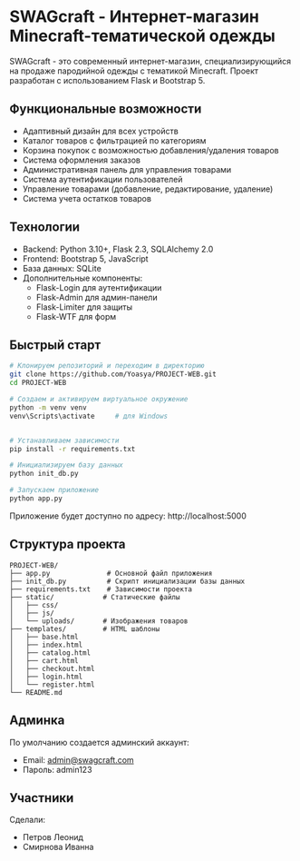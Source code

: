 # SWAGcraft - Интернет-магазин Minecraft-тематической одежды

SWAGcraft - это современный интернет-магазин, специализирующийся на продаже пародийной одежды с тематикой Minecraft. Проект разработан с использованием Flask и Bootstrap 5.

## Функциональные возможности

- Адаптивный дизайн для всех устройств
- Каталог товаров с фильтрацией по категориям
- Корзина покупок с возможностью добавления/удаления товаров
- Система оформления заказов
- Административная панель для управления товарами
- Система аутентификации пользователей
- Управление товарами (добавление, редактирование, удаление)
- Система учета остатков товаров

## Технологии

- Backend: Python 3.10+, Flask 2.3, SQLAlchemy 2.0
- Frontend: Bootstrap 5, JavaScript
- База данных: SQLite
- Дополнительные компоненты:
  - Flask-Login для аутентификации
  - Flask-Admin для админ-панели
  - Flask-Limiter для защиты
  - Flask-WTF для форм

## Быстрый старт

```bash
# Клонируем репозиторий и переходим в директорию
git clone https://github.com/Yoasya/PROJECT-WEB.git
cd PROJECT-WEB

# Создаем и активируем виртуальное окружение
python -m venv venv
venv\Scripts\activate     # для Windows


# Устанавливаем зависимости
pip install -r requirements.txt

# Инициализируем базу данных
python init_db.py

# Запускаем приложение
python app.py
```

Приложение будет доступно по адресу: http://localhost:5000

## Структура проекта

```
PROJECT-WEB/
├── app.py              # Основной файл приложения
├── init_db.py          # Скрипт инициализации базы данных
├── requirements.txt    # Зависимости проекта
├── static/            # Статические файлы
│   ├── css/
│   ├── js/
│   └── uploads/       # Изображения товаров
├── templates/         # HTML шаблоны
│   ├── base.html
│   ├── index.html
│   ├── catalog.html
│   ├── cart.html
│   ├── checkout.html
│   ├── login.html
│   └── register.html
└── README.md
```

## Админка

По умолчанию создается админский аккаунт:
- Email: admin@swagcraft.com
- Пароль: admin123

## Участники
Сделали:
- Петров Леонид
- Смирнова Иванна



